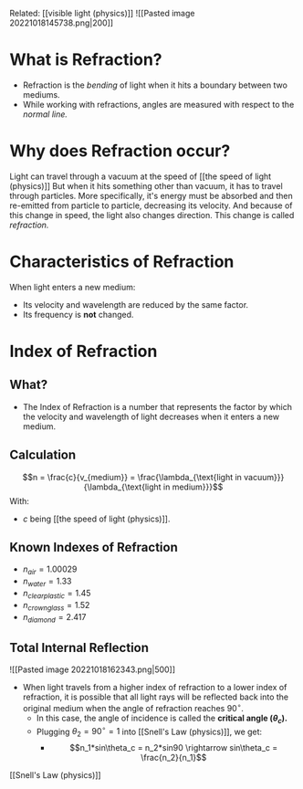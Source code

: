 Related: [[visible light (physics)]]
![[Pasted image 20221018145738.png|200]]

# What is Refraction?
- Refraction is the *bending* of light when it hits a boundary between two mediums.
- While working with refractions, angles are measured with respect to the *normal line.*

# Why does Refraction occur?
Light can travel through a vacuum at the speed of [[the speed of light (physics)]] But when it hits something other than vacuum, it has to travel through particles. More specifically, it's energy must be absorbed and then re-emitted from particle to particle, decreasing its velocity. And because of this change in speed, the light also changes direction. This change is called *refraction.*

# Characteristics of Refraction
When light enters a new medium:
- Its velocity and wavelength are reduced by the same factor.
- Its frequency is **not** changed.

# Index of Refraction
## What?
- The Index of Refraction is a number that represents the factor by which the velocity and wavelength of light decreases when it enters a new medium.
## Calculation
$$n = \frac{c}{v_{medium}} = \frac{\lambda_{\text{light in vacuum}}}{\lambda_{\text{light in medium}}}$$
With:
- $c$ being [[the speed of light (physics)]].
## Known Indexes of Refraction
- $n_{air} = 1.00029$
- $n_{water} = 1.33$
- $n_{clear plastic} = 1.45$
- $n_{crown glass} = 1.52$
- $n_{diamond} = 2.417$

## Total Internal Reflection
![[Pasted image 20221018162343.png|500]]
- When light travels from a higher index of refraction to a lower index of refraction, it is possible that all light rays will be reflected back into the original medium when the angle of refraction reaches $90^\circ$. 
	- In this case, the angle of incidence is called the **critical angle ($\theta_c$).**
	- Plugging $\theta_2 = 90^\circ = 1$ into [[Snell's Law (physics)]], we get:
		- $$n_1*sin\theta_c = n_2*sin90 \rightarrow sin\theta_c = \frac{n_2}{n_1}$$

[[Snell's Law (physics)]]